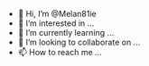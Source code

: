- 👋 Hi, I’m @Melan81ie
- 👀 I’m interested in ...
- 🌱 I’m currently learning ...
- 💞️ I’m looking to collaborate on ...
- 📫 How to reach me ...

<!---
Melan81ie/Melan81ie is a ✨ special ✨ repository because its `README.md` (this file) appears on your GitHub profile.
You can click the Preview link to take a look at your changes.
--->
